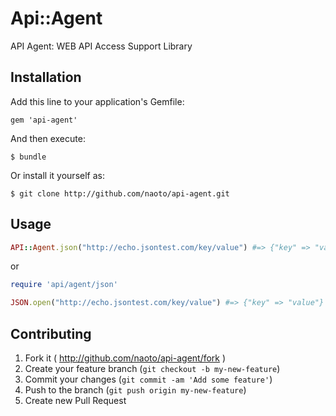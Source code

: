 # Api::Agent

API Agent: WEB API Access Support Library

## Installation

Add this line to your application's Gemfile:

    gem 'api-agent'

And then execute:

    $ bundle

Or install it yourself as:

    $ git clone http://github.com/naoto/api-agent.git

## Usage

```ruby
API::Agent.json("http://echo.jsontest.com/key/value") #=> {"key" => "value"}
```

or

```ruby
require 'api/agent/json'

JSON.open("http://echo.jsontest.com/key/value") #=> {"key" => "value"}
```

## Contributing

1. Fork it ( http://github.com/naoto/api-agent/fork )
2. Create your feature branch (`git checkout -b my-new-feature`)
3. Commit your changes (`git commit -am 'Add some feature'`)
4. Push to the branch (`git push origin my-new-feature`)
5. Create new Pull Request
